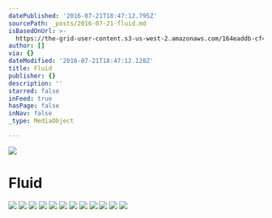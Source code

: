 ```yaml
---
datePublished: '2016-07-21T18:47:12.795Z'
sourcePath: _posts/2016-07-21-fluid.md
isBasedOnUrl: >-
  https://the-grid-user-content.s3-us-west-2.amazonaws.com/164eaddb-cf4b-467d-825f-af6ba71508f8.jpg
author: []
via: {}
dateModified: '2016-07-21T18:47:12.128Z'
title: Fluid
publisher: {}
description: ''
starred: false
inFeed: true
hasPage: false
inNav: false
_type: MediaObject

---
```

![](https://the-grid-user-content.s3-us-west-2.amazonaws.com/164eaddb-cf4b-467d-825f-af6ba71508f8.jpg)

# Fluid
![](https://the-grid-user-content.s3-us-west-2.amazonaws.com/8c4af0d8-eaea-4056-a899-22f7c54bf536.jpg)
![](https://s3-us-west-2.amazonaws.com/the-grid-img/p/f4815760d27adf479ea39d10cfa61b3c015cae64.jpg)
![](https://imgflo.herokuapp.com/graph/vahj1ThiexotieMo/d86b3c05291eefd7e26dc350c0f501ab/croprotate.jpg?cropheight=851&cropwidth=1286&degrees=0&input=https%3A%2F%2Fs3-us-west-2.amazonaws.com%2Fthe-grid-img%2Fp%2F1e49741d970cd4b8b9ed7e385a4acda21420c9cf.jpg&x=0&y=0)
![](https://the-grid-user-content.s3-us-west-2.amazonaws.com/91e082e0-318a-418e-9ec5-5168a5b5114a.jpg)
![](https://s3-us-west-2.amazonaws.com/the-grid-img/p/a1313c08c1671b51f2abefc10fe23136b474efca.jpg)
![](https://s3-us-west-2.amazonaws.com/the-grid-img/p/2d57467ed23ed0d782437d6279fd07560aec2af9.jpg)
![](https://the-grid-user-content.s3-us-west-2.amazonaws.com/98543d1b-6e3d-4f3c-8938-6e83b9e5fae6.jpg)
![](https://imgflo.herokuapp.com/graph/vahj1ThiexotieMo/750f6fba59b98bab8370342f40d381d0/croprotate.jpg?cropheight=2847&cropwidth=4288&degrees=0&input=https%3A%2F%2Fthe-grid-user-content.s3-us-west-2.amazonaws.com%2Ff2e36883-1053-47a3-b256-c355ee4ae65d.jpg&x=0&y=0)
![](https://the-grid-user-content.s3-us-west-2.amazonaws.com/e6781d97-3304-4d5f-9c6a-26896e11a658.jpg)
![](https://imgflo.herokuapp.com/graph/vahj1ThiexotieMo/b1911fe1c319d0021ad4fda02ba54892/croprotate.jpg?cropheight=1120&cropwidth=1680&degrees=0&input=https%3A%2F%2Fthe-grid-user-content.s3-us-west-2.amazonaws.com%2Fbdcea9f6-5b42-47fe-b123-c3304aae7a52.jpg&x=0&y=0)
![](https://imgflo.herokuapp.com/graph/vahj1ThiexotieMo/753351d3b4e4bff97c4483ba99b51a1d/croprotate.jpg?cropheight=763&cropwidth=1384&degrees=0&input=https%3A%2F%2Fthe-grid-user-content.s3-us-west-2.amazonaws.com%2Fba300a6c-bc4a-4f71-bd40-56428710e130.jpg&x=0&y=0)
![](https://the-grid-user-content.s3-us-west-2.amazonaws.com/fac947e5-62c1-4068-b3a7-f41024dd5a15.jpg)